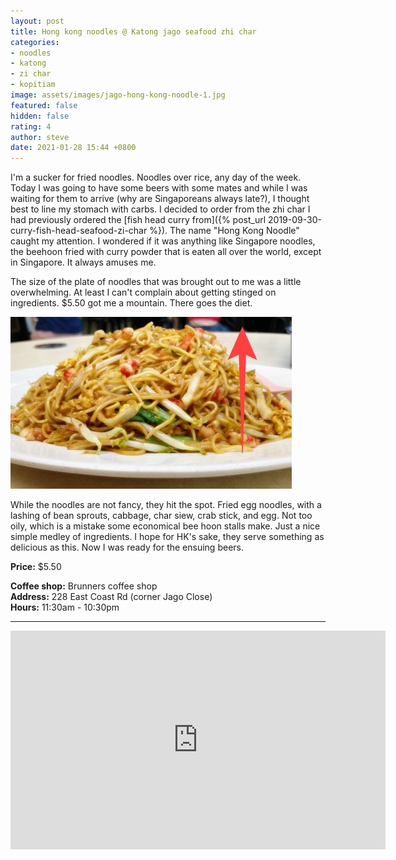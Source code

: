 ```yaml
---
layout: post
title: Hong kong noodles @ Katong jago seafood zhi char
categories:
- noodles
- katong
- zi char
- kopitiam
image: assets/images/jago-hong-kong-noodle-1.jpg
featured: false
hidden: false
rating: 4
author: steve
date: 2021-01-28 15:44 +0800
---
```

I'm a sucker for fried noodles. Noodles over rice, any day of the week. Today I was going to have some beers with some mates and while I was waiting for them to arrive (why are Singaporeans always late?), I thought best to line my stomach with carbs. I decided to order from the zhi char I had previously ordered the [fish head curry from]({% post_url 2019-09-30-curry-fish-head-seafood-zi-char %}). The name "Hong Kong Noodle" caught my attention. I wondered if it was anything like Singapore noodles, the beehoon fried with curry powder that is eaten all over the world, except in Singapore. It always amuses me.

The size of the plate of noodles that was brought out to me was a little overwhelming. At least I can't complain about getting stinged on ingredients. $5.50 got me a mountain. There goes the diet. 

![Mountain of noodles](/assets/images/jago-hong-kong-noodle-2.jpg "Mountain of noodles")

While the noodles are not fancy, they hit the spot. Fried egg noodles, with a lashing of bean sprouts, cabbage, char siew, crab stick, and egg. Not too oily, which is a mistake some economical bee hoon stalls make. Just a nice simple medley of ingredients. I hope for HK's sake, they serve something as delicious as this. Now I was ready for the ensuing beers.

**Price:** $5.50  

**Coffee shop:** Brunners coffee shop  
**Address:** 228 East Coast Rd (corner Jago Close)  
**Hours:** 11:30am - 10:30pm  

***  

<iframe src="https://www.google.com/maps/embed?pb=!1m18!1m12!1m3!1d3988.7794601923756!2d103.90540321421255!3d1.3075220990463587!2m3!1f0!2f0!3f0!3m2!1i1024!2i768!4f13.1!3m3!1m2!1s0x31da180cb49f7da1%3A0x9a27afd271b9961f!2sBrunners%20Coffeeshop!5e0!3m2!1sen!2ssg!4v1571715947289!5m2!1sen!2ssg" width="600" height="350" frameborder="0" style="border:0;" allowfullscreen=""></iframe>